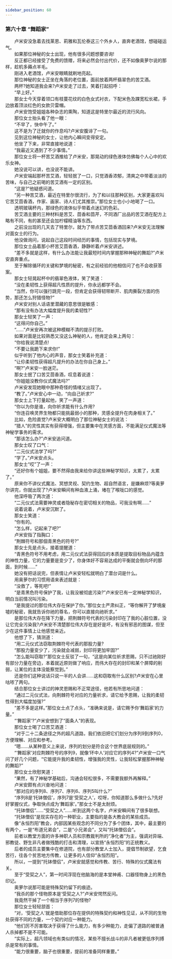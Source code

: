 ```yaml
---
sidebar_position: 60
---
```

### 第六十章 “舞蹈家”  


　　卢米安没急着去找莱恩、莉雅和瓦伦泰这三个外乡人，直奔老酒馆，想碰碰运气。  
　　如果那位神秘的女士出现，他有很多问题想要咨询!  
　　反正都已经接受了免费的馈赠，将来必然会付出代价，还不如像奥萝尔说的那样，趁机多薅点羊毛。  
　　刚进入老酒馆，卢米安眼睛就刷地亮起。  
　　那位神秘的女士正坐在角落的老位置，面前放着两杯翡翠色的苦艾酒。  
　　两杯?她知道我会来?卢米安走了过去，笑着打起招呼：  
　　“早上好。”  
　　那女士今天穿着领口有枝蔓花纹的白色女式衬衣，下配米色及踝宽松长裙，手边放着顶淡红色的女款贝雷帽。  
　　卢米安饱受姐姐各种杂志的熏陶，知道这是特里尔最近的流行风向。  
　　那位女士抬头看了他一眼：  
　　“不早了，快中午了。”  
　　这不是为了迁就你的作息吗?卢米安腹诽了一句。  
　　见到这位神秘的女士，让他内心瞬间变得安定。  
　　他坐了下来，非常直接地说道：  
　　“我最近又遇到了不少事情。”  
　　那位女士将一杯苦艾酒推给了卢米安，那晃动的绿色液体仿佛每个人心中的欢乐女神。  
　　她没说可以讲，也没说不能讲。  
　　卢米安端起那杯苦艾酒，轻轻抿了一口，只觉酒香浓郁，清爽之中带着淡淡的苦味，与自己之前喝的苦艾酒有一定的区别。  
　　“这是?”他疑惑问道。  
　　“另一种苦艾酒，最近在特里尔很流行，为了和以往那种区别，大家更喜欢叫它苦艾茴香酒，作家、画家、诗人们尤其推崇。”那位女士也小小地喝了一口。  
　　透明玻璃杯内，那绿色的液体似乎带着点迷幻的色彩。  
　　苦艾酒主要的三种材料是苦艾、茴香和茴芹，不同酒厂出品的苦艾酒在配方上略有不同，有的甚至还会加柠檬精油等东西。  
　　之前没出现的几天去了特里尔，就为了带点苦艾茴香酒回来?卢米安无法理解对面女士的行为。  
　　他没做询问，说起自己这段时间经历的事情，包括现实与梦境。  
　　那位女士品着那小杯苦艾茴香酒，静静听着卢米安讲述。  
　　“差不多就是这样，有什么办法能让我最短时间内掌握那种神秘的舞蹈?”卢米安直奔重点。  
　　至于解除循环的关键和梦境的秘密，有之前经验的他相信问了也不会收获答案。  
　　那女士轻晃起杯中的翡翠色液体，笑了笑道：  
　　“没在柔韧性上获得超凡性质的提升，你永远都学不会。  
　　“当然，你可以强行跳完一段，但肯定会获得韧带断开、肌肉撕裂方面的伤势，那还怎么狩猎怪物?”  
　　卢米安对别人话语里潜藏的意思很是敏感：  
　　“那有没有办法大幅度提升我的柔韧性?”  
　　那女士轻笑了一声：  
　　“这得问你自己。”  
　　“……”卢米安再次被这种模糊不清的提示打败。  
　　如果对面是比较熟悉又没这么神秘的人，他肯定会来上两句：  
　　“你给我说清楚点!  
　　“不要让我跪下来求你!”  
　　似乎听到了他内心的声音，那女士笑着补充道：  
　　“让伱柔韧性获得超凡提升的办法在你自己身上。”  
　　“啊?”卢米安一脸迷茫。  
　　那女士抿了口苦艾茴香酒，叹息着说道：  
　　“你姐姐没教你仪式魔法吗?”  
　　卢米安发现她眼中那种奇怪的情绪又出现了。  
　　“教了。”卢米安心中一动，“向自己祈求?”  
　　那女士上下打量起他，笑了一声道：  
　　“你以为你是谁，向你祈求能有什么作用?  
　　“你连召唤灵界生物都只能挑最弱小的那种，灵感全提升在肉身相关了。”  
　　比如，危险直觉?卢米安大概明白了那位神秘女士的说法：  
　　“猎人”的灵性其实有获得增强，但主要集中在灵感方面，不能满足仪式魔法等神秘学事务的需求。  
　　“那该怎么办?”卢米安追问道。  
　　那女士叹了口气：  
　　“二元仪式法学了吗?”  
　　“学了。”卢米安点头。  
　　那女士“哎”了一声：  
　　“还好你有个姐姐，要不然得由我来给你讲这些神秘学知识，太累了，太累了。”  
　　原来你不讲仪式魔法、冥想灵视、契约生物、超自然语言，是嫌麻烦?等奥萝尔讲完，你就出现了?卢米安瞬间有种血液上涌，堵在了喉咙口的感觉。  
　　他深呼吸了两次道：  
　　“二元仪式法需要神灵或者隐秘存在密切相关的物品，可我没有啊……”  
　　说着说着，卢米安沉默了。  
　　那女士笑道：  
　　“你有的。  
　　“怎么样，记起来了吧?”  
　　卢米安指了指胸口：  
　　“荆棘符号和那個青黑色的符号?”  
　　那女士先是点头，接着提醒道：  
　　“青黑色符号不用考虑，用二元仪式法获得回应的本质是提取目标物品内蕴含的神性力量，它的力量要是变少了，你身体好不容易达成的平衡就会倒向坏的那面，到时候……”  
　　她没有把话说完，但表情让卢米安轻松就明白了潜台词是什么。  
　　用奥萝尔的习惯用语来表述就是：  
　　“没救了，等死吧!”  
　　“是青黑色符号保护了我，让我没被彻底污染?”卢米安已有一定神秘学知识，明白当前情况叫污染。  
　　“是我提过的那位伟大存在保护了你。”那位女士严肃纠正，“等你解开了梦境废墟的秘密，我就告诉你祂的尊名，你可以直接向祂祈求。”  
　　是那位伟大存在降下力量，把荆棘符号代表的污染封印在了我的心脏位置，没让它完全污染我?卢米安不清楚那位伟大存在是好是坏，有没有邪恶的图谋，但至少在这件事情上让他感觉亲近。  
　　他想了下，猜测道：  
　　“用二元仪式法窃取荆棘符号代表的那股力量?  
　　“那股力量变少了，污染就会减弱，封印将更加牢固?”  
　　“怎么能叫窃取?”那位女士反驳了一句，“这是向某位祈求恩赐，只不过祂刚好有部分力量在旁边，本着就近原则做了响应，而伟大存在的封印和某个屏障的削弱，让某位的主体没能察觉到。”  
　　还是你们这种说话只说一半的人会讲……这和窃取有什么区别?卢米安在心里咕哝了两句。  
　　结合那位女士讲过的神灵恩赐和不正常途径，他若有所思地问道：  
　　“通过二元仪式法，向荆棘符号对应的力量祈求，请它给予恩赐，让我的柔韧性得到大幅度加强?”  
　　“差不多是这样。”那位女士点了点头，“准确来说是，请它赐予你‘舞蹈家’的力量。”  
　　“‘舞蹈家’?”卢米安想到了“面条人”的表现。  
　　那位女士喝了口苦艾酒道：  
　　“对于二十二条途径之外的超凡道路，我们依旧把它们划分为序列9到序列0，方便理解、对应和参考。  
　　“嗯……从某种意义上来说，序列的划分是符合这个世界底层规则的。”  
　　“‘舞蹈家’对应荆棘符号的序列9，就像‘环中人’对应它的序列4?”卢米安一口气问了好几个问题，“它能提升我的柔韧性，增强我的灵性，让我轻松掌握那种神秘的舞蹈?”  
　　那位女士欣慰笑道：  
　　“果然，有了神秘学基础后，沟通会轻松很多，不需要我额外再解释。”  
　　卢米安颇有点兴奋地问道：  
　　“那对应的序列8、序列7、序列6、序列5叫什么?”  
　　“序列8是‘托钵僧侣’，序列7是‘受契之人’，哎呀，你知道那么多做什么?先好好掌握仪式，争取快点成为‘舞蹈家’。”那女士不是太耐烦。  
　　“托钵僧侣”……“受契之人”……听到这两个名字，卢米安瞬间有了很多联想。  
　　“托钵僧侣”是现实存在的一种职业，主要指的是各大教会的某些成员。  
　　像“永恒烈阳”教会，内部因某些观念的不同分为了多个团体，其中，最主要的有两个，一是“布道兄弟会”，二是“小兄弟会”，又叫“托钵僧侣会”。  
　　前者以教堂方面的许多神职人员和宗教裁判所的“净化者”为主，强调对异端、邪教徒、野生非凡者做残酷的打击和清理，以宣扬“永恒烈阳”的正统教义。  
　　后者的成员主要集中在修道院，也有部分教堂人士加入，提倡节制欲望，乞食苦行，往各个贫苦地方传教，让更多的人信仰“永恒烈阳”。  
　　所以，一提到“托钵僧侣”，卢米安就感觉和传教、苦行、特殊的仪式魔法有关。  
　　至于“受契之人”，第一时间浮现在他脑海的是本堂神甫、口器怪物身上的黑色印记。  
　　奥萝尔说那可能是特殊契约留下的痕迹。  
　　“我杀的那个怪物原本是‘受契之人?”卢米安愕然反问。  
　　我竟然干掉了一个相当于序列7的怪物?  
　　那位女士轻轻颔首：  
　　“对，‘受契之人’就是借助那位存在提供的特殊契约和神性见证，从不同的生物处获得不同的力量，一个契约对应一种能力。  
　　“他们厉不厉害取决于获得了什么能力，有多少种能力，走偏了道路的被普通人杀掉都不是不可能。  
　　“实际上，超凡领域也有类似的情况，某些不擅长战斗的非凡者被更低序列搏杀是常有的事情。  
　　“能力很重要，脑子也很重要，提前的准备同样重要。”  
